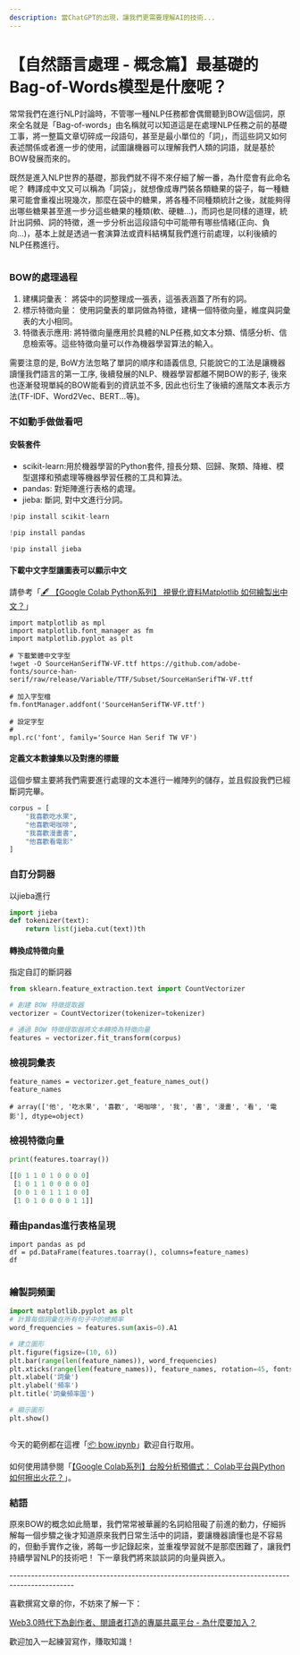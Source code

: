 ```yaml
---
description: 當ChatGPT的出現，讓我們更需要理解AI的技術...
---
```


# 【自然語言處理 - 概念篇】最基礎的Bag-of-Words模型是什麼呢？

常常我們在進行NLP討論時，不管哪一種NLP任務都會偶爾聽到BOW這個詞，原來全名就是「Bag-of-words」由名稱就可以知道這是在處理NLP任務之前的基礎工事，將一整篇文章切碎成一段語句，甚至是最小單位的「詞」，而這些詞又如何表述關係或者進一步的使用，試圖讓機器可以理解我們人類的詞語，就是基於BOW發展而來的。



既然是進入NLP世界的基礎，那我們就不得不來仔細了解一番，為什麼會有此命名呢？ 轉譯成中文又可以稱為「詞袋」，就想像成專門裝各類糖果的袋子，每一種糖果可能會重複出現幾次，那麼在袋中的糖果，將各種不同種類統計之後，就能夠得出哪些糖果甚至進一步分這些糖果的種類(軟、硬糖...)，而詞也是同樣的道理，統計出詞頻、詞的特徵，進一步分析出這段語句中可能帶有哪些情緒(正向、負向...)，基本上就是透過一套演算法或資料結構幫我們進行前處理，以利後續的NLP任務進行。

<figure><img src="../.gitbook/assets/BOW.drawio.png" alt=""><figcaption></figcaption></figure>

### BOW的處理過程

1. 建構詞彙表： 將袋中的詞整理成一張表，這張表涵蓋了所有的詞。
2. 標示特徵向量： 使用詞彙表的單詞做為特徵，建構一個特徵向量，維度與詞彙表的大小相同。
3. 特徵表示應用: 將特徵向量應用於具體的NLP任務,如文本分類、情感分析、信息檢索等。這些特徵向量可以作為機器學習算法的輸入。

需要注意的是, BoW方法忽略了單詞的順序和語義信息, 只能說它的工法是讓機器讀懂我們語言的第一工序, 後續發展的NLP、機器學習都離不開BOW的影子, 後來也逐漸發現單純的BOW能看到的資訊並不多, 因此也衍生了後續的進階文本表示方法(TF-IDF、Word2Vec、BERT...等)。

### 不如動手做做看吧

#### 安裝套件

* scikit-learn:用於機器學習的Python套件, 擅長分類、回歸、聚類、降維、模型選擇和預處理等機器學習任務的工具和算法。
* pandas: 對矩陣進行表格的處理。
* jieba: 斷詞, 對中文進行分詞。

```python
!pip install scikit-learn

!pip install pandas

!pip install jieba
```

#### 下載中文字型讓圖表可以顯示中文

請參考「[🖋 【Google Colab Python系列】 視覺化資料Matplotlib 如何繪製出中文？](https://www.potatomedia.co/s/PDf86nk)」

```notebook-python
import matplotlib as mpl
import matplotlib.font_manager as fm
import matplotlib.pyplot as plt

# 下載繁體中文字型
!wget -O SourceHanSerifTW-VF.ttf https://github.com/adobe-fonts/source-han-serif/raw/release/Variable/TTF/Subset/SourceHanSerifTW-VF.ttf

# 加入字型檔
fm.fontManager.addfont('SourceHanSerifTW-VF.ttf')

# 設定字型
# 
mpl.rc('font', family='Source Han Serif TW VF')
```

#### 定義文本數據集以及對應的標籤

這個步驟主要將我們需要進行處理的文本進行一維陣列的儲存，並且假設我們已經斷詞完畢。

```python
corpus = [
    "我喜歡吃水果",
    "他喜歡喝咖啡",
    "我喜歡漫畫書",
    "他喜歡看電影"
]
```

### 自訂分詞器

以jieba進行

```python
import jieba
def tokenizer(text):
    return list(jieba.cut(text))th
```

#### 轉換成特徵向量

指定自訂的斷詞器

```python
from sklearn.feature_extraction.text import CountVectorizer

# 創建 BOW 特徵提取器
vectorizer = CountVectorizer(tokenizer=tokenizer)

# 通過 BOW 特徵提取器將文本轉換為特徵向量
features = vectorizer.fit_transform(corpus)
```

### 檢視詞彙表

```notebook-python
feature_names = vectorizer.get_feature_names_out()
feature_names

# array(['他', '吃水果', '喜歡', '喝咖啡', '我', '書', '漫畫', '看', '電影'], dtype=object)
```

### 檢視特徵向量

```python
print(features.toarray())

[[0 1 1 0 1 0 0 0 0]
 [1 0 1 1 0 0 0 0 0]
 [0 0 1 0 1 1 1 0 0]
 [1 0 1 0 0 0 0 1 1]]
```

### 藉由pandas進行表格呈現

```notebook-python
import pandas as pd
df = pd.DataFrame(features.toarray(), columns=feature_names)
df
```

<figure><img src="../.gitbook/assets/表格.png" alt=""><figcaption></figcaption></figure>

### 繪製詞頻圖

```python
import matplotlib.pyplot as plt
# 計算每個詞彙在所有句子中的總頻率
word_frequencies = features.sum(axis=0).A1

# 建立圖形
plt.figure(figsize=(10, 6))
plt.bar(range(len(feature_names)), word_frequencies)
plt.xticks(range(len(feature_names)), feature_names, rotation=45, fontsize=8)
plt.xlabel('詞彙')
plt.ylabel('頻率')
plt.title('詞彙頻率圖')

# 顯示圖形
plt.show()
```

<figure><img src="../.gitbook/assets/詞彙頻率表.png" alt=""><figcaption></figcaption></figure>

今天的範例都在這裡「[📦 bow.ipynb](https://github.com/weihanchen/google-colab-python-learn/blob/main/jupyter-examples/nlp/bow.ipynb)」歡迎自行取用。

如何使用請參閱「[【Google Colab系列】台股分析預備式： Colab平台與Python如何擦出火花？](https://www.potatomedia.co/s/aNLHZe3S)」。

### 結語

原來BOW的概念如此簡單，我們常常被華麗的名詞給阻礙了前進的動力，仔細拆解每一個步驟之後才知道原來我們日常生活中的詞語，要讓機器讀懂也是不容易的，但動手實作之後，將每一步記錄起來，並重複學習就不是那麼困難了，讓我們持續學習NLP的技術吧！ 下一章我們將來談談詞的向量與嵌入。



\------------------------------------------------------------------------------------------------

喜歡撰寫文章的你，不妨來了解一下：

[Web3.0時代下為創作者、閱讀者打造的專屬共贏平台 - 為什麼要加入？](https://www.potatomedia.co/s/2PmFxsq)

歡迎加入一起練習寫作，賺取知識！
